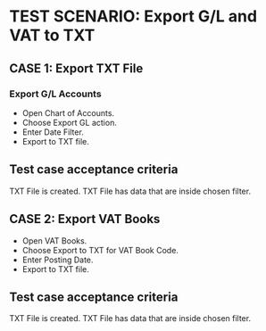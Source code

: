# TEST SCENARIO: Export G/L and VAT to TXT

## CASE 1: Export TXT File

### Export G/L Accounts

-	Open Chart of Accounts.
-	Choose Export GL action.
-	Enter Date Filter.
-	Export to TXT file.

## Test case acceptance criteria

TXT File is created.
TXT File has data that are inside chosen filter.

## CASE 2: Export VAT Books

-	Open VAT Books.
-	Choose Export to TXT for VAT Book Code.
-	Enter Posting Date.
-	Export to TXT file.

## Test case acceptance criteria

TXT File is created.
TXT File has data that are inside chosen filter.